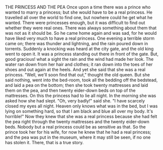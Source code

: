 THE PRINCESS AND THE PEA
Once
upon
a
time
there
was
a
prince
who
wanted
to
marry
a
princess;
but
she
would
have
to
be
a
real
princess.
He
travelled
all
over
the
world
to
find
one,
but
nowhere
could
he
get
what
he
wanted.
There
were
princesses
enough,
but
it
was
difficult
to
find
out
whether
they
were
real
ones.
There
was
always
something
about
them
that
was
not
as
it
should
be.
So
he
came
home
again
and
was
sad,
for
he
would
have
liked
very
much
to
have
a
real
princess.
One
evening
a
terrible
storm
came
on;
there
was
thunder
and
lightning,
and
the
rain
poured
down
in
torrents.
Suddenly
a
knocking
was
heard
at
the
city
gate,
and
the
old
king
went
to
open
it.
It
was
a
princess
standing
out
there
in
front
of
the
gate.
But,
good
gracious!
what
a
sight
the
rain
and
the
wind
had
made
her
look.
The
water
ran
down
from
her
hair
and
clothes;
it
ran
down
into
the
toes
of
her
shoes
and
out
again
at
the
heels.
And
yet
she
said
that
she
was
a
real
princess.
"Well,
we'll
soon
find
that
out,"
thought
the
old
queen.
But
she
said
nothing,
went
into
the
bed-room,
took
all
the
bedding
off
the
bedstead,
and
laid
a
pea
on
the
bottom;
then
she
took
twenty
mattresses
and
laid
them
on
the
pea,
and
then
twenty
eider-down
beds
on
top
of
the
mattresses.
On
this
the
princess
had
to
lie
all
night.
In
the
morning
she
was
asked
how
she
had
slept.
"Oh,
very
badly!"
said
she.
"I
have
scarcely
closed
my
eyes
all
night.
Heaven
only
knows
what
was
in
the
bed,
but
I
was
lying
on
something
hard,
so
that
I
am
black
and
blue
all
over
my
body.
It's
horrible!"
Now
they
knew
that
she
was
a
real
princess
because
she
had
felt
the
pea
right
through
the
twenty
mattresses
and
the
twenty
eider-down
beds.
Nobody
but
a
real
princess
could
be
as
sensitive
as
that.
So
the
prince
took
her
for
his
wife,
for
now
he
knew
that
he
had
a
real
princess;
and
the
pea
was
put
in
the
museum,
where
it
may
still
be
seen,
if
no
one
has
stolen
it.
There,
that
is
a
true
story.
